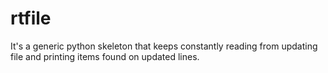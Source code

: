 # rtfile
It's a generic python skeleton that keeps constantly reading from updating file and printing items found on updated lines.
